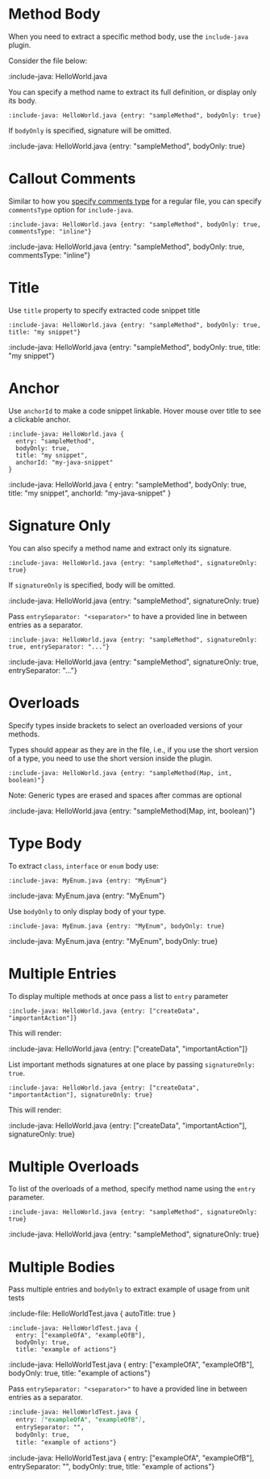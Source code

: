 # Method Body

When you need to extract a specific method body, use the `include-java` plugin.

Consider the file below:

:include-java: HelloWorld.java

You can specify a method name to extract its full definition, or display only its body.

    :include-java: HelloWorld.java {entry: "sampleMethod", bodyOnly: true}

If `bodyOnly` is specified, signature will be omitted.

:include-java: HelloWorld.java {entry: "sampleMethod", bodyOnly: true}

# Callout Comments

Similar to how you [specify comments type](snippets/code-comments#callout-comments) for a regular file,
you can specify `commentsType` option for `include-java`.

    :include-java: HelloWorld.java {entry: "sampleMethod", bodyOnly: true, commentsType: "inline"}

:include-java: HelloWorld.java {entry: "sampleMethod", bodyOnly: true, commentsType: "inline"}

# Title

Use `title` property to specify extracted code snippet title

    :include-java: HelloWorld.java {entry: "sampleMethod", bodyOnly: true, title: "my snippet"}

:include-java: HelloWorld.java {entry: "sampleMethod", bodyOnly: true, title: "my snippet"}

# Anchor

Use `anchorId` to make a code snippet linkable. Hover mouse over title to see a clickable anchor.

    :include-java: HelloWorld.java {
      entry: "sampleMethod",
      bodyOnly: true,
      title: "my snippet",
      anchorId: "my-java-snippet"
    }

:include-java: HelloWorld.java {
  entry: "sampleMethod", 
  bodyOnly: true,
  title: "my snippet", 
  anchorId: "my-java-snippet"
}

# Signature Only

You can also specify a method name and extract only its signature.

    :include-java: HelloWorld.java {entry: "sampleMethod", signatureOnly: true}

If `signatureOnly` is specified, body will be omitted.

:include-java: HelloWorld.java {entry: "sampleMethod", signatureOnly: true}

Pass `entrySeparator: "<separator>"` to have a provided line in between entries as a separator.

    :include-java: HelloWorld.java {entry: "sampleMethod", signatureOnly: true, entrySeparator: "..."}

:include-java: HelloWorld.java {entry: "sampleMethod", signatureOnly: true, entrySeparator: "..."}

# Overloads

Specify types inside brackets to select an overloaded versions of your methods.

Types should appear as they are in the file, i.e., if you use the short version of a type, you need to use the short version
inside the plugin.

    :include-java: HelloWorld.java {entry: "sampleMethod(Map, int, boolean)"}

Note: Generic types are erased and spaces after commas are optional

:include-java: HelloWorld.java {entry: "sampleMethod(Map, int, boolean)"}

# Type Body

To extract `class`, `interface` or `enum` body use:

    :include-java: MyEnum.java {entry: "MyEnum"}

:include-java: MyEnum.java {entry: "MyEnum"}

Use `bodyOnly` to only display body of your type.

    :include-java: MyEnum.java {entry: "MyEnum", bodyOnly: true}

:include-java: MyEnum.java {entry: "MyEnum", bodyOnly: true}

# Multiple Entries

To display multiple methods at once pass a list to `entry` parameter

    :include-java: HelloWorld.java {entry: ["createData", "importantAction"]}

This will render:

:include-java: HelloWorld.java {entry: ["createData", "importantAction"]}

List important methods signatures at one place by passing `signatureOnly: true`.

    :include-java: HelloWorld.java {entry: ["createData", "importantAction"], signatureOnly: true}

This will render:

:include-java: HelloWorld.java {entry: ["createData", "importantAction"], signatureOnly: true}

# Multiple Overloads

To list of the overloads of a method, specify method name using the `entry` parameter.

    :include-java: HelloWorld.java {entry: "sampleMethod", signatureOnly: true}

:include-java: HelloWorld.java {entry: "sampleMethod", signatureOnly: true}

# Multiple Bodies

Pass multiple entries and `bodyOnly` to extract example of usage from unit tests

:include-file: HelloWorldTest.java { autoTitle: true }

    :include-java: HelloWorldTest.java {
      entry: ["exampleOfA", "exampleOfB"],
      bodyOnly: true,
      title: "example of actions"}

:include-java: HelloWorldTest.java {
entry: ["exampleOfA", "exampleOfB"],
bodyOnly: true,
title: "example of actions"}

Pass `entrySeparator: "<separator>"` to have a provided line in between entries as a separator.

```markdown {highlight: "entrySeparator"}
:include-java: HelloWorldTest.java {
  entry: ["exampleOfA", "exampleOfB"],
  entrySeparator: "",
  bodyOnly: true,
  title: "example of actions"}
```

:include-java: HelloWorldTest.java {
entry: ["exampleOfA", "exampleOfB"],
entrySeparator: "",
bodyOnly: true,
title: "example of actions"}

